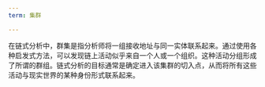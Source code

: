 ```yaml
---
term: 集群

---
```

在链式分析中，群集是指分析师将一组接收地址与同一实体联系起来。通过使用各种启发式方法，可以发现链上活动似乎来自一个人或一个组织。这种活动分组形成了所谓的群组。链式分析的目标通常是确定进入该集群的切入点，从而将所有这些活动与现实世界的某种身份形式联系起来。